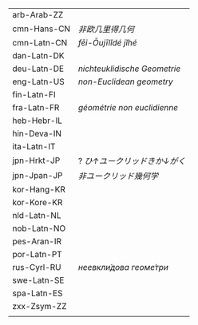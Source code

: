 | | |
|-|-|
| arb-Arab-ZZ |  |
| cmn-Hans-CN | _非欧几里得几何_ |
| cmn-Latn-CN | _fēi-Ōujīlǐdé jǐhé_ |
| dan-Latn-DK |  |
| deu-Latn-DE | _nichteuklidische Geometrie_ |
| eng-Latn-US | _non-Euclidean geometry_ |
| fin-Latn-FI |  |
| fra-Latn-FR | _géométrie non euclidienne_ |
| heb-Hebr-IL |  |
| hin-Deva-IN |  |
| ita-Latn-IT |  |
| jpn-Hrkt-JP | ? _ひ↑ユークリッドきか↓がく_ |
| jpn-Jpan-JP | _非ユークリッド幾何学_ |
| kor-Hang-KR |  |
| kor-Kore-KR |  |
| nld-Latn-NL |  |
| nob-Latn-NO |  |
| pes-Aran-IR |  |
| por-Latn-PT |  |
| rus-Cyrl-RU | _неевкли́дова геоме́три_ |
| swe-Latn-SE |  |
| spa-Latn-ES |  |
| zxx-Zsym-ZZ |  |
|  |  |
